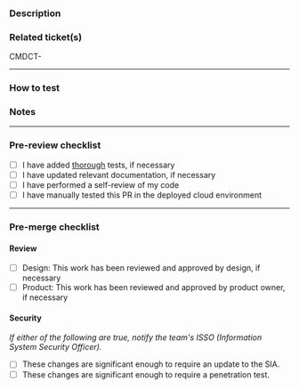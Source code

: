 <!-- This file is managed by macpro-mdct-core so if you'd like to change it let's do it there -->

### Description

<!-- Detailed description of changes and related context -->

### Related ticket(s)

<!-- Link to related ticket(s) or issue(s) -->
<!-- Hint: Type CMDCT-<ticket-number> for autolinking -->

CMDCT-

---

### How to test

<!-- Step-by-step instructions on how to test, if necessary -->

### Notes

<!-- Changed dependencies, .env files, configs, etc. -->
<!-- Instructions for local dev, e.g. requires new installs in directories -->

---

### Pre-review checklist

<!-- Complete the following steps before opening for review -->

- [ ] I have added [thorough](https://shorturl.at/aejkF) tests, if necessary
- [ ] I have updated relevant documentation, if necessary
- [ ] I have performed a self-review of my code
- [ ] I have manually tested this PR in the deployed cloud environment

---

### Pre-merge checklist

<!-- Complete the following steps before merging -->

#### Review

- [ ] Design: This work has been reviewed and approved by design, if necessary
- [ ] Product: This work has been reviewed and approved by product owner, if necessary

#### Security

_If either of the following are true, notify the team's ISSO (Information System Security Officer)._

- [ ] These changes are significant enough to require an update to the SIA.
- [ ] These changes are significant enough to require a penetration test.
